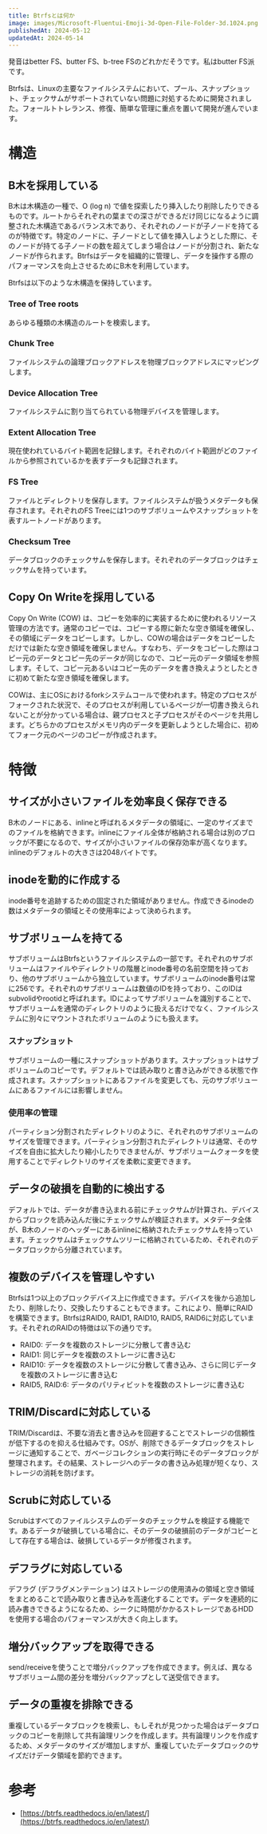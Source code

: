 ```yaml
---
title: Btrfsとは何か
image: images/Microsoft-Fluentui-Emoji-3d-Open-File-Folder-3d.1024.png
publishedAt: 2024-05-12
updatedAt: 2024-05-14
---
```

発音はbetter FS、butter FS、b-tree FSのどれかだそうです。私はbutter FS派です。

Btrfsは、Linuxの主要なファイルシステムにおいて、プール、スナップショット、チェックサムがサポートされていない問題に対処するために開発されました。フォールトトレランス、修復、簡単な管理に重点を置いて開発が進んでいます。

# 構造

## B木を採用している

B木は木構造の一種で、O (log n) で値を探索したり挿入したり削除したりできるものです。ルートからそれぞれの葉までの深さができるだけ同じになるように調整された木構造であるバランス木であり、それぞれのノードが子ノードを持てるのが特徴です。特定のノードに、子ノードとして値を挿入しようとした際に、そのノードが持てる子ノードの数を超えてしまう場合はノードが分割され、新たなノードが作られます。Btrfsはデータを組織的に管理し、データを操作する際のパフォーマンスを向上させるためにB木を利用しています。

Btrfsは以下のような木構造を保持しています。

### Tree of Tree roots

あらゆる種類の木構造のルートを検索します。

### Chunk Tree

ファイルシステムの論理ブロックアドレスを物理ブロックアドレスにマッピングします。

### Device Allocation Tree

ファイルシステムに割り当てられている物理デバイスを管理します。

### Extent Allocation Tree

現在使われているバイト範囲を記録します。それぞれのバイト範囲がどのファイルから参照されているかを表すデータも記録されます。

### FS Tree

ファイルとディレクトリを保存します。ファイルシステムが扱うメタデータも保存されます。それぞれのFS Treeには1つのサブボリュームやスナップショットを表すルートノードがあります。

### Checksum Tree

データブロックのチェックサムを保存します。それぞれのデータブロックはチェックサムを持っています。

## Copy On Writeを採用している

Copy On Write (COW) は、コピーを効率的に実装するために使われるリソース管理の方法です。通常のコピーでは、コピーする際に新たな空き領域を確保し、その領域にデータをコピーします。しかし、COWの場合はデータをコピーしただけでは新たな空き領域を確保しません。すなわち、データをコピーした際はコピー元のデータとコピー先のデータが同じなので、コピー元のデータ領域を参照します。そして、コピー元あるいはコピー先のデータを書き換えようとしたときに初めて新たな空き領域を確保します。

COWは、主にOSにおけるforkシステムコールで使われます。特定のプロセスがフォークされた状況で、そのプロセスが利用しているページが一切書き換えられないことが分かっている場合は、親プロセスと子プロセスがそのページを共用します。どちらかのプロセスがメモリ内のデータを更新しようとした場合に、初めてフォーク元のページのコピーが作成されます。

# 特徴

## サイズが小さいファイルを効率良く保存できる

B木のノードにある、inlineと呼ばれるメタデータの領域に、一定のサイズまでのファイルを格納できます。inlineにファイル全体が格納される場合は別のブロックが不要になるので、サイズが小さいファイルの保存効率が高くなります。inlineのデフォルトの大きさは2048バイトです。

## inodeを動的に作成する

inode番号を追跡するための固定された領域がありません。作成できるinodeの数はメタデータの領域とその使用率によって決められます。

## サブボリュームを持てる

サブボリュームはBtrfsというファイルシステムの一部です。それぞれのサブボリュームはファイルやディレクトリの階層とinode番号の名前空間を持っており、他のサブボリュームから独立しています。サブボリュームのinode番号は常に256です。それぞれのサブボリュームは数値のIDを持っており、このIDはsubvolidやrootidと呼ばれます。IDによってサブボリュームを識別することで、サブボリュームを通常のディレクトリのように扱えるだけでなく、ファイルシステムに別々にマウントされたボリュームのようにも扱えます。

### スナップショット

サブボリュームの一種にスナップショットがあります。スナップショットはサブボリュームのコピーです。デフォルトでは読み取りと書き込みができる状態で作成されます。スナップショットにあるファイルを変更しても、元のサブボリュームにあるファイルには影響しません。

### 使用率の管理

パーティション分割されたディレクトリのように、それぞれのサブボリュームのサイズを管理できます。パーティション分割されたディレクトリは通常、そのサイズを自由に拡大したり縮小したりできませんが、サブボリュームクォータを使用することでディレクトリのサイズを柔軟に変更できます。

## データの破損を自動的に検出する

デフォルトでは、データが書き込まれる前にチェックサムが計算され、デバイスからブロックを読み込んだ後にチェックサムが検証されます。メタデータ全体が、B木のノードのヘッダーにあるinlineに格納されたチェックサムを持っています。チェックサムはチェックサムツリーに格納されているため、それぞれのデータブロックから分離されています。

## 複数のデバイスを管理しやすい

Btrfsは1つ以上のブロックデバイス上に作成できます。デバイスを後から追加したり、削除したり、交換したりすることもできます。これにより、簡単にRAIDを構築できます。BtrfsはRAID0, RAID1, RAID10, RAID5, RAID6に対応しています。それぞれのRAIDの特徴は以下の通りです。

-   RAID0: データを複数のストレージに分散して書き込む
-   RAID1: 同じデータを複数のストレージに書き込む
-   RAID10: データを複数のストレージに分散して書き込み、さらに同じデータを複数のストレージに書き込む
-   RAID5, RAID:6: データのパリティビットを複数のストレージに書き込む

## TRIM/Discardに対応している

TRIM/Discardは、不要な消去と書き込みを回避することでストレージの信頼性が低下するのを抑える仕組みです。OSが、削除できるデータブロックをストレージに通知することで、ガベージコレクションの実行時にそのデータブロックが整理されます。その結果、ストレージへのデータの書き込み処理が短くなり、ストレージの消耗を防げます。

## Scrubに対応している

Scrubはすべてのファイルシステムのデータのチェックサムを検証する機能です。あるデータが破損している場合に、そのデータの破損前のデータがコピーとして存在する場合は、破損しているデータが修復されます。

## デフラグに対応している

デフラグ (デフラグメンテーション) はストレージの使用済みの領域と空き領域をまとめることで読み取りと書き込みを高速化することです。データを連続的に読み書きできるようになるため、シークに時間がかかるストレージであるHDDを使用する場合のパフォーマンスが大きく向上します。

## 増分バックアップを取得できる

send/receiveを使うことで増分バックアップを作成できます。例えば、異なるサブボリューム間の差分を増分バックアップとして送受信できます。

## データの重複を排除できる

重複しているデータブロックを検索し、もしそれが見つかった場合はデータブロックのコピーを削除して共有論理リンクを作成します。共有論理リンクを作成するため、メタデータのサイズが増加しますが、重複していたデータブロックのサイズだけデータ領域を節約できます。

# 参考

-   [https://btrfs.readthedocs.io/en/latest/](https://btrfs.readthedocs.io/en/latest/)
